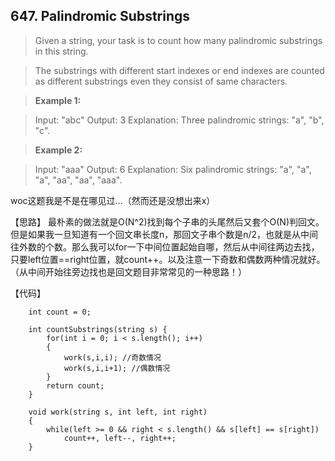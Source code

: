 ## 647. Palindromic Substrings

>  Given a string, your task is to count how many palindromic substrings in this string.

>The substrings with different start indexes or end indexes are counted as different substrings even they consist of same characters.

>**Example 1:**

>Input: "abc"
>Output: 3
>Explanation: Three palindromic strings: "a", "b", "c".

>**Example 2:**

>Input: "aaa"
>Output: 6
>Explanation: Six palindromic strings: "a", "a", "a", "aa", "aa", "aaa".

woc这题我是不是在哪见过...（然而还是没想出来x）

【思路】
最朴素的做法就是O(N^2)找到每个子串的头尾然后又套个O(N)判回文。
但是如果我一旦知道有一个回文串长度n，那回文子串个数是n/2，也就是从中间往外数的个数。那么我可以for一下中间位置起始自哪，然后从中间往两边去找，只要left位置==right位置，就count++。以及注意一下奇数和偶数两种情况就好。
（从中间开始往旁边找也是回文题目非常常见的一种思路！）

【代码】
```
	int count = 0;

    int countSubstrings(string s) {
        for(int i = 0; i < s.length(); i++)
        {
        	work(s,i,i); //奇数情况
        	work(s,i,i+1); //偶数情况
		}
		return count;
    }
    
    void work(string s, int left, int right)
    {
    	while(left >= 0 && right < s.length() && s[left] == s[right])
    		count++, left--, right++;
	}
```
